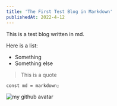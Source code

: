 ```yaml
---
title: 'The First Test Blog in Markdown'
publishedAt: 2022-4-12
---
```


This is a test blog written in md.

Here is a list:
- Something
- Something else

> This is a quote

```
const md = markdown;
```

![my github avatar](/blogImages/test-md/github-avatar.jpeg)